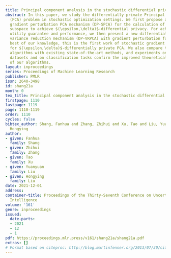 ```yaml
---
title: Principal component analysis in the stochastic differential privacy model
abstract: In this paper, we study the differentially private Principal Component Analysis
  (PCA) problem in stochastic optimization settings. We first propose a new stochastic
  gradient perturbation PCA mechanism (DP-SPCA) for the calculation of the right singular
  subspace to achieve $(\epsilon,\delta)$-differential privacy. For achieving a better
  utility guarantee and performance, we then present a new differential privacy stochastic
  variance reduction mechanism (DP-VRPCA) with gradient perturbation for PCA. To the
  best of our knowledge, this is the first work of stochastic gradient perturbation
  for $(\epsilon,\delta)$-differentially private PCA. We also compare the proposed
  algorithms with existing state-of-the-art methods, and experiments on real-world
  datasets and on classification tasks confirm the improved theoretical guarantees
  of our algorithms.
layout: inproceedings
series: Proceedings of Machine Learning Research
publisher: PMLR
issn: 2640-3498
id: shang21a
month: 0
tex_title: Principal component analysis in the stochastic differential privacy model
firstpage: 1110
lastpage: 1119
page: 1110-1119
order: 1110
cycles: false
bibtex_author: Shang, Fanhua and Zhang, Zhihui and Xu, Tao and Liu, Yuanyuan and Liu,
  Hongying
author:
- given: Fanhua
  family: Shang
- given: Zhihui
  family: Zhang
- given: Tao
  family: Xu
- given: Yuanyuan
  family: Liu
- given: Hongying
  family: Liu
date: 2021-12-01
address:
container-title: Proceedings of the Thirty-Seventh Conference on Uncertainty in Artificial
  Intelligence
volume: '161'
genre: inproceedings
issued:
  date-parts:
  - 2021
  - 12
  - 1
pdf: https://proceedings.mlr.press/v161/shang21a/shang21a.pdf
extras: []
# Format based on citeproc: http://blog.martinfenner.org/2013/07/30/citeproc-yaml-for-bibliographies/
---
```

